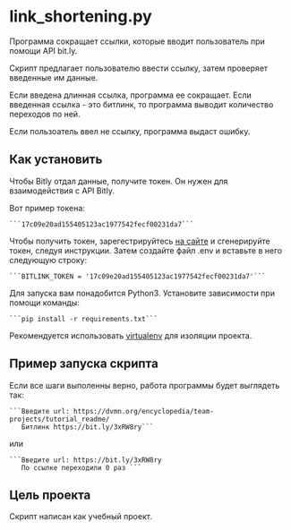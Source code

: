 # link_shortening.py
Программа сокращает ссылки, которые вводит пользователь при помощи API bit.ly. 

Скрипт предлагает пользователю ввести ссылку, затем проверяет введенные им данные. 

Если введена длинная ссылка, программа ее сокращает. Если введенная ссылка - это битлинк, то программа выводит количество переходов по ней.

Если пользоатель ввел не ссылку, программа выдаст ошибку.

## Как установить
Чтобы Bitly отдал данные, получите токен. Он нужен для взаимодействия с API Bitly.

Вот пример токена: 

    ```17c09e20ad155405123ac1977542fecf00231da7```
        
Чтобы получить токен, зарегестрируйтесь [на сайте](https://bitly.com/a/sign_in?rd=/a/oauth_apps) и сгенерируйте токен, следуя инструкции.
Затем создайте файл .env и вставьте в него следующую строку:

    ```BITLINK_TOKEN = '17c09e20ad155405123ac1977542fecf00231da7'```


Для запуска вам понадобится Python3. Установите зависимости при помощи команды:

    ```pip install -r requirements.txt```
    
Рекомендуется использовать [virtualenv](https://pypi.org/project/virtualenv/) для изоляции проекта.
## Пример запуска скрипта
Если все шаги выполенны верно, работа программы будет выглядеть так:

    ```Введите url: https://dvmn.org/encyclopedia/team-projects/tutorial_readme/
       Битлинк https://bit.ly/3xRW8ry```
       
или

    ```Введите url: https://bit.ly/3xRW8ry
       По ссылке переходили 0 раз ```   
       
## Цель проекта
Скрипт написан как учебный проект.

